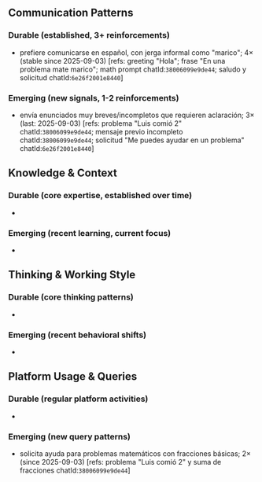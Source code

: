 ## Communication Patterns
### Durable (established, 3+ reinforcements)
- prefiere comunicarse en español, con jerga informal como "marico"; 4× (stable since 2025-09-03) [refs: greeting "Hola"; frase "En una problema mate marico"; math prompt chatId:`38006099e9de44`; saludo y solicitud chatId:`6e26f2001e8440`]

### Emerging (new signals, 1-2 reinforcements)
- envía enunciados muy breves/incompletos que requieren aclaración; 3× (last: 2025-09-03) [refs: problema "Luis comió 2" chatId:`38006099e9de44`; mensaje previo incompleto chatId:`38006099e9de44`; solicitud "Me puedes ayudar en un problema" chatId:`6e26f2001e8440`]

## Knowledge & Context
### Durable (core expertise, established over time)
- 

### Emerging (recent learning, current focus)
- 

## Thinking & Working Style
### Durable (core thinking patterns)
- 

### Emerging (recent behavioral shifts)
- 

## Platform Usage & Queries
### Durable (regular platform activities)
- 

### Emerging (new query patterns)
- solicita ayuda para problemas matemáticos con fracciones básicas; 2× (since 2025-09-03) [refs: problema "Luis comió 2" y suma de fracciones chatId:`38006099e9de44`]